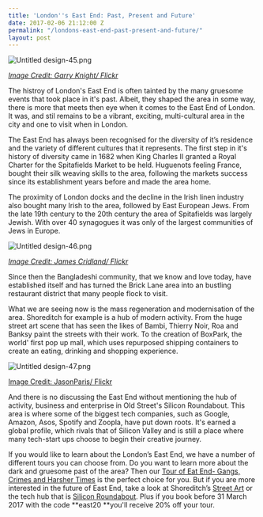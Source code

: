 ```yaml
---
title: 'London''s East End: Past, Present and Future'
date: 2017-02-06 21:12:00 Z
permalink: "/londons-east-end-past-present-and-future/"
layout: post
---
```


![Untitled design-45.png](/uploads/Untitled%20design-45.png)

*[Image Credit: Garry Knight/ Flickr](https://www.flickr.com/photos/garryknight/8387840022/in/photolist-dMcSBq-cZAWUW-mU2oLS-nx8na7-nx7ST4-9H6BoJ-bh5PJk-6bjYgL-cVkCfJ-nRoAwc-pDjuCV-9hy2ix-fDtTcr-nPsTEU-bRk6Fx-nPiFAv-nx7qjf-8NUYjj-kKUzUn-nx7U9c-dhzhq8-6J7rDv-8k3PUo-fbKaru-nPs2RW-8jZBkg-bh5NWM-nRoWne-nPxMsW-nMzeRE-7uCLDT-nx8Leo-bxYPAK-9QeGhh-ccjQbJ-nRoSPn-4psWSk-nPBifg-cZBXTq-4psY8M-dULZMg-7uCMNa-nRpebV-nMyonQ-5s51P-KQSkt-9GF29d-qeMdrv-cZALJL-4pwYfQ)*

The histroy of London's East End is often tainted by the many gruesome events that took place in it's past.  Albeit, they shaped the area in some way, there is more that meets then eye when it comes to the East End of London. It was, and stil remains to be a vibrant, exciting, multi-cultural area in the city and one to visit when in London.

The East End has always been recognised for the diversity of it’s residence and the variety of different cultures that it represents. The first step in it's history of diversity came in 1682 when King Charles II granted a Royal Charter for the Spitafields Market to be held. Huguenots feeling France, bought their silk weaving skills to the area, following the markets success since its establishment years before and made the area home. 

The proximity of London docks and the decline in the Irish linen industry also bought many Irish to the area, followed by East European Jews. From the late 19th century to the 20th century the area of Spitafields was largely Jewish. With over 40 synagogues it was only of the largest communities of Jews in Europe. 

![Untitled design-46.png](/uploads/Untitled%20design-46.png)

*[Image Credit: James Cridland/ Flickr](https://www.flickr.com/photos/jamescridland/460198209/in/photolist-GECTT-cZANRC-bPeVsT-8HV1BY-bh5Q8a-nMzj11-cZALnb-cZAWxf-9C5rxh-dMcSBq-cZAWUW-mU2oLS-nx8na7-nx7ST4-9H6BoJ-bh5PJk-6bjYgL-cVkCfJ-nRoAwc-pDjuCV-5w8LZ-9hy2ix-fDtTcr-nPsTEU-bRk6Fx-Ey8mh7-nPiFAv-nx7qjf-8NUYjj-kKUzUn-nx7U9c-dhzhq8-8BeAfV-6J7rDv-8k3PUo-fbKaru-nPs2RW-8jZBkg-bh5NWM-nRoWne-nPxMsW-nMzeRE-7uCLDT-nx8Leo-bxYPAK-9QeGhh-nRoSPn-4psWSk-nPBifg-8BeCfp)*

Since then the Bangladeshi community, that we know and love today, have established itself and has turned the Brick Lane area into an bustling restaurant district that many people flock to visit. 

What we are seeing now is the mass regeneration and modernisation of the area. Shoreditch for example is a hub of modern activity. From the huge street art scene that has seen the likes of Bambi, Thierry Noir, Roa and Banksy paint the streets with their work. To the creation of BoxPark, the world' first pop up mall, which uses repurposed shipping containers to create an eating, drinking and shopping experience.

![Untitled design-47.png](/uploads/Untitled%20design-47.png)

[Image Credit: JasonParis/ Flickr](https://www.flickr.com/photos/jasonparis/8063945767/in/photolist-dhzQ8H-91SxEJ-5dum6A-qxa1UZ-buBVnr-cBGXmh-buBX9P-buBWYD-bQkGfM-nMd5sV-buBXqx-h3NFaN-5wrjv7-5c1TwY-91PrkK-91Pr8c-aDzSfU-yzyAVW-9yDzkG-91SxWJ-91Sxzb-91Sy8d-91Pr9z-MTTuZt-91SxXy-91Syj7-91SxLf-nXwMnw-91Sxj1-9yAxH8-91PqCH-91Prjz-91PrcK-91SyzG-91PqE2-f1r1uV-91SyxU-91PrHp-91Pr1e-91PrgR-91Prsv-91SxNG-9yDyfL-9yDzMN-9yAxyX-91SybQ-91Sy6N-91PqFV-91PrMa-91Sym1)

And there is no discussing the East End without mentioning the hub of activity, business and enterprise in Old Street's Silicon Roundabout. This area is where some of the biggest tech companies, such as Google, Amazon, Asos, Spotify and Zoopla, have put down roots. It's earned a global profile, which rivals that of Silicon Valley and is still a place where many tech-start ups choose to begin their creative journey. 

If you would like to learn about the London’s East End, we have a number of different tours you can choose from. Do you want to learn more about the dark and gruesome past of the area? Then our [Tour of Eat End- Gangs, Crimes and Harsher Times](http://www.insider-london.co.uk/tours/tour-of-east-end-gangs-crimes-and-hasher-times/) is the perfect choice for you. But if you are more interested in the future of East End, take a look at Shoreditch’s [Street Art](http://www.insider-london.co.uk/tours/street-art/) or the tech hub that is [Silicon Roundabout](http://www.insider-london.co.uk/tours/silicon-roundabout-and-tech-city-tour/). Plus if you book before 31 March 2017 with the code **east20 **you'll receive 20% off your tour. 
